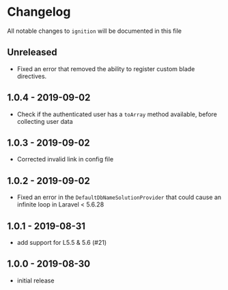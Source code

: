 # Changelog

All notable changes to `ignition` will be documented in this file

## Unreleased

- Fixed an error that removed the ability to register custom blade directives. 

## 1.0.4 - 2019-09-02

- Check if the authenticated user has a `toArray` method available, before collecting user data

## 1.0.3 - 2019-09-02

- Corrected invalid link in config file

## 1.0.2 - 2019-09-02

- Fixed an error in the `DefaultDbNameSolutionProvider` that could cause an infinite loop in Laravel < 5.6.28

## 1.0.1 - 2019-08-31

- add support for L5.5 & 5.6 (#21)

## 1.0.0 - 2019-08-30

- initial release
